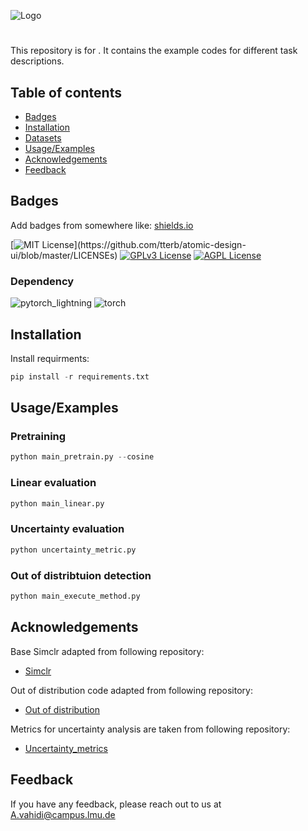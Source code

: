 ![Logo](https://user-images.githubusercontent.com/65691404/192393358-8170f550-638f-4fbd-933e-e538cc9fdb7a.png)





# 

This repository is for . It contains the example codes for different task descriptions. 



## Table of contents
* [Badges](#general-information)
* [Installation](#Installation)
* [Datasets](#Datasets)
* [Usage/Examples](#Usage/Examples)
* [Acknowledgements](#Acknowledgements)
* [Feedback](#Feedback)

## Badges

Add badges from somewhere like: [shields.io](https://shields.io/)

[![MIT License](https://img.shields.io/apm/l/atomic-design-ui.svg?)](https://github.com/tterb/atomic-design-ui/blob/master/LICENSEs)
[![GPLv3 License](https://img.shields.io/badge/License-GPL%20v3-yellow.svg)](https://opensource.org/licenses/)
[![AGPL License](https://img.shields.io/badge/license-AGPL-blue.svg)](http://www.gnu.org/licenses/agpl-3.0)

### Dependency

![pytorch_lightning](https://img.shields.io/badge/Pytorch_lightning-1.5.10-brightgreen)
![torch](https://img.shields.io/badge/Torch-1.10.1-brightgreen)

## Installation

Install requirments:
```python
pip install -r requirements.txt
```


## Usage/Examples


### Pretraining

```python
python main_pretrain.py --cosine
``` 
### Linear evaluation

```python
python main_linear.py
``` 

### Uncertainty evaluation 

```python
python uncertainty_metric.py
```
 
### Out of distribtuion detection

```python
python main_execute_method.py
```
 


## Acknowledgements
Base Simclr adapted from following repository:

 - [Simclr](https://github.com/MaartenGr/BERTopic](https://github.com/HobbitLong/SupContrast))

Out of distribution code adapted from following repository:

 - [Out of distribution](https://github.com/kobybibas/pnml_ood_detection)

Metrics for uncertainty analysis are taken from following repository:

 - [Uncertainty_metrics](https://github.com/bicycleman15/KD-calibration/blob/f436583f4458c89971414e972686c55596d5950d/calibration_library/metrics.py)



## Feedback

If you have any feedback, please reach out to us at A.vahidi@campus.lmu.de




